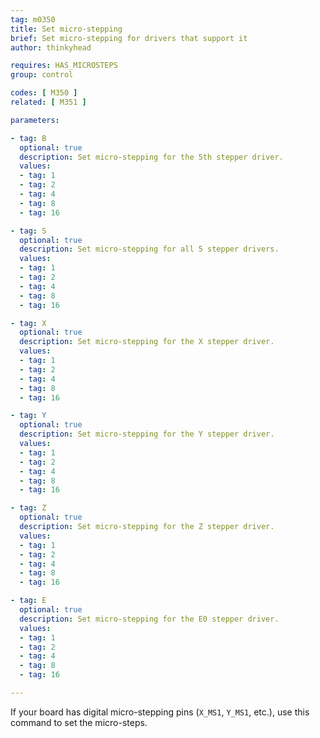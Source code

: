 ```yaml
---
tag: m0350
title: Set micro-stepping
brief: Set micro-stepping for drivers that support it
author: thinkyhead

requires: HAS_MICROSTEPS
group: control

codes: [ M350 ]
related: [ M351 ]

parameters:

- tag: B
  optional: true
  description: Set micro-stepping for the 5th stepper driver.
  values:
  - tag: 1
  - tag: 2
  - tag: 4
  - tag: 8
  - tag: 16

- tag: S
  optional: true
  description: Set micro-stepping for all 5 stepper drivers.
  values:
  - tag: 1
  - tag: 2
  - tag: 4
  - tag: 8
  - tag: 16

- tag: X
  optional: true
  description: Set micro-stepping for the X stepper driver.
  values:
  - tag: 1
  - tag: 2
  - tag: 4
  - tag: 8
  - tag: 16

- tag: Y
  optional: true
  description: Set micro-stepping for the Y stepper driver.
  values:
  - tag: 1
  - tag: 2
  - tag: 4
  - tag: 8
  - tag: 16

- tag: Z
  optional: true
  description: Set micro-stepping for the Z stepper driver.
  values:
  - tag: 1
  - tag: 2
  - tag: 4
  - tag: 8
  - tag: 16

- tag: E
  optional: true
  description: Set micro-stepping for the E0 stepper driver.
  values:
  - tag: 1
  - tag: 2
  - tag: 4
  - tag: 8
  - tag: 16

---
```


If your board has digital micro-stepping pins (`X_MS1`, `Y_MS1`, etc.), use this command to set the micro-steps.
